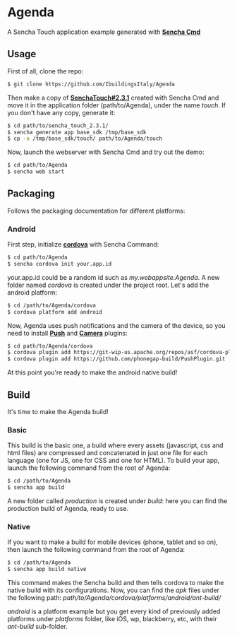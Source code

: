 Agenda
======

A Sencha Touch application example generated with [**Sencha Cmd**](http://www.sencha.com/products/sencha-cmd/download)

## Usage
First of all, clone the repo:

```bash
$ git clone https://github.com/IbuildingsItaly/Agenda
```

Then make a copy of [**SenchaTouch#2.3.1**](http://www.sencha.com/products/touch/download/sencha-touch-2.3.1a/3069) created with Sencha Cmd and move it in the application folder (path/to/Agenda), under the name *touch*.
If you don't have any copy, generate it:

```bash
$ cd path/to/sencha_touch_2.3.1/
$ sencha generate app base_sdk /tmp/base_sdk
$ cp -a /tmp/base_sdk/touch/ path/to/Agenda/touch
```

Now, launch the webserver with Sencha Cmd and try out the demo:

```bash
$ cd path/to/Agenda
$ sencha web start
```

## Packaging
Follows the packaging documentation for different platforms:

### Android
First step, initialize [**cordova**](http://cordova.apache.org/) with Sencha Command:

```bash
$ cd path/to/Agenda
$ sencha cordova init your.app.id
```

your.app.id could be a random id such as *my.webappsite.Agenda*.
A new folder named *cordova* is created under the project root.
Let's add the android platform:

```bash
$ cd /path/to/Agenda/cordova
$ cordova platform add android
```

Now, Agenda uses push notifications and the camera of the device, so you need to install [**Push**](https://github.com/phonegap-build/PushPlugin) and [**Camera**](https://cordova.apache.org/docs/en/3.0.0/cordova_camera_camera.md.html) plugins:

```bash
$ cd path/to/Agenda/cordova
$ cordova plugin add https://git-wip-us.apache.org/repos/asf/cordova-plugin-camera.git
$ cordova plugin add https://github.com/phonegap-build/PushPlugin.git
```

At this point you're ready to make the android native build!

## Build
It's time to make the Agenda build!

### Basic
This build is the basic one, a build where every assets (javascript, css and html files) are compressed and concatenated in just one file for each language (one for JS, one for CSS and one for HTML).
To build your app, launch the following command from the root of Agenda:

```bash
$ cd /path/to/Agenda
$ sencha app build
```

A new folder called *production* is created under *build*: here you can find the production build of Agenda, ready to use.

### Native
If you want to make a build for mobile devices (phone, tablet and so on), then launch the following command from the root of Agenda:

```bash
$ cd /path/to/Agenda
$ sencha app build native
```

This command makes the Sencha build and then tells cordova to make the native build with its configurations.
Now, you can find the *apk* files under the following path: *path/to/Agenda/cordova/platforms/android/ant-build/*

*android* is a platform example but you get every kind of previously added platforms under *platforms* folder, like iOS, wp, blackberry, etc, with their *ant-build* sub-folder.